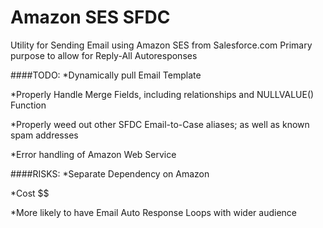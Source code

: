 Amazon SES SFDC
===============
Utility for Sending Email using Amazon SES from Salesforce.com
Primary purpose to allow for Reply-All Autoresponses


####TODO:
  *Dynamically pull Email Template

  *Properly Handle Merge Fields, including relationships and NULLVALUE() Function

  *Properly weed out other SFDC Email-to-Case aliases; as well as known spam addresses

  *Error handling of Amazon Web Service

####RISKS:
  *Separate Dependency on Amazon

  *Cost $$
  
  *More likely to have Email Auto Response Loops with wider audience
